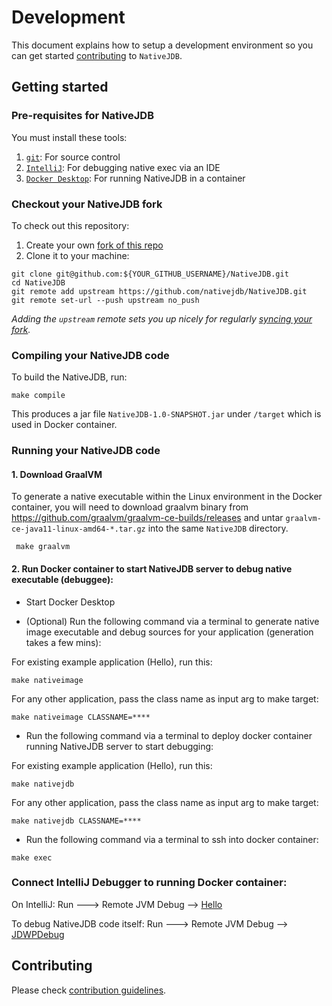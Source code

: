 # Development

This document explains how to setup a development environment so you can get started [contributing](./CONTRIBUTING.md) to `NativeJDB`.

## Getting started

### Pre-requisites for NativeJDB

You must install these tools:

1. [`git`](https://help.github.com/articles/set-up-git/): For source control
2. [`IntelliJ`](https://www.jetbrains.com/idea/download/): For debugging native exec via an IDE
3. [`Docker Desktop`](https://www.docker.com/products/docker-desktop): For running NativeJDB in a container

### Checkout your NativeJDB fork

To check out this repository:

1. Create your own [fork of this repo](https://help.github.com/articles/fork-a-repo/)
2. Clone it to your machine:

```shell
git clone git@github.com:${YOUR_GITHUB_USERNAME}/NativeJDB.git
cd NativeJDB
git remote add upstream https://github.com/nativejdb/NativeJDB.git
git remote set-url --push upstream no_push
```

_Adding the `upstream` remote sets you up nicely for regularly
[syncing your fork](https://help.github.com/articles/syncing-a-fork/)._

### Compiling your NativeJDB code

To build the NativeJDB, run:
```
make compile
```

This produces a jar file `NativeJDB-1.0-SNAPSHOT.jar` under `/target` which is used in Docker container.

### Running your NativeJDB code

#### 1. Download GraalVM

To generate a native executable within the Linux environment in the Docker container, you will need to download graalvm binary from https://github.com/graalvm/graalvm-ce-builds/releases and untar `graalvm-ce-java11-linux-amd64-*.tar.gz` into the same `NativeJDB` directory.

```
 make graalvm
```

#### 2. Run Docker container to start NativeJDB server to debug native executable (debuggee):

- Start Docker Desktop
  
- (Optional) Run the following command via a terminal to generate native image executable and debug sources for your application (generation takes a few mins):

For existing example application (Hello), run this:
```
make nativeimage
```

For any other application, pass the class name as input arg to make target:
```
make nativeimage CLASSNAME=****
```

- Run the following command via a terminal to deploy docker container running NativeJDB server to start debugging:

For existing example application (Hello), run this:
```
make nativejdb 
```

For any other application, pass the class name as input arg to make target:
```
make nativejdb CLASSNAME=****
```

- Run the following command via a terminal to ssh into docker container:

```
make exec
```

### Connect IntelliJ Debugger to running Docker container:

On IntelliJ: Run ---> Remote JVM Debug --> [Hello](./.run/Hello.run.xml)

To debug NativeJDB code itself: Run ---> Remote JVM Debug --> [JDWPDebug](./.run/JDWPDebug.run.xml)



## Contributing

Please check [contribution guidelines](./CONTRIBUTING.md).
